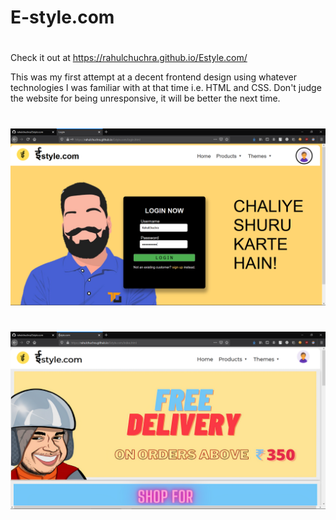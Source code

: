 # E-style.com
#
Check it out at https://rahulchuchra.github.io/Estyle.com/  

This was my first attempt at a decent frontend design using whatever technologies I was familiar with at that time i.e. HTML and CSS.
Don't judge the website for being unresponsive, it will be better the next time.
#
![loginpage](loginpage.PNG)
#
![homepage](homepage.png)


